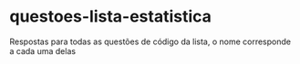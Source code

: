 # questoes-lista-estatistica
Respostas para todas as questões de código da lista, o nome corresponde a cada uma delas
